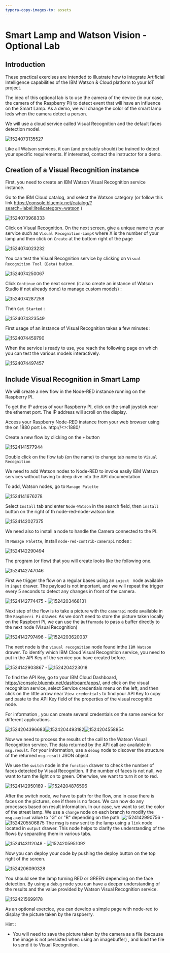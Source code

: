 ```yaml
---
typora-copy-images-to: assets
---
```


# Smart Lamp and Watson Vision - Optional Lab

## Introduction

These practical exercises are intended to illustrate how to integrate Artificial Intelligence capabilities of the IBM Watson & Cloud platform to your IoT project. 

The idea of this optional lab is to use the camera of the device (in our case, the camera of the Raspberry Pi)  to detect event that will have an influence on the Smart Lamp. As a demo, we will change the color of the smart lamp leds when the camera detect a person.

 We will use a cloud service called Visual Recognition and the default  faces detection model.

![1524073135527](assets/1524073135527.png)

Like all Watson services, it can (and probably should) be trained to detect your specific requirements.  If interested, contact the instructor for a demo.

## Creation of a Visual Recognition instance

First, you need to create an IBM Watson Visual Recognition service instance.

Go to the IBM Cloud catalog, and select the Watson category (or follow this link https://console.bluemix.net/catalog/?search=label:lite&category=watson )

![1524073968333](assets/1524073968333.png)

Click on Visual Recognition. On the next screen, give a unique name to your service such as `Visual Recognition-LampX`  where X is the number of your lamp and then click on `Create` at the bottom right of the page

![1524074023232](assets/1524074023232.png)

You can test the Visual Recognition service by clicking on `Visual Recognition Tool (Beta)` button.

![1524074250067](assets/1524074250067.png)

Click `Continue` on the next screen (it also create an instance of Watson Studio if not already done) to manage custom models) : 

![1524074287258](assets/1524074287258.png)

Then `Get Started` :

![1524074323549](assets/1524074323549.png)

First usage of an instance of Visual Recognition takes a few minutes :

![1524074459790](assets/1524074459790.png)

When the service is ready to use, you reach the following page on which you can test the various models interactively.

![1524074497457](assets/1524074497457.png)

## Include Visual Recognition in Smart Lamp

We will create a new flow in the Node-RED instance running on the Raspberry PI. 

To get the IP adress of your Raspberry PI, click on the small joystick near the ethernet port. The IP address will scroll on the display.

Access your Raspberry Node-RED instance from your web browser using the on 1880 port i.e. http://<<YOUR-IP-ADDRESS>>:1880/

Create a new flow by clicking on the `+` button

![1524141577944](assets/1524141577944.png)

Double click on the flow tab (on the name) to change tab name to `Visual Recognition`

We need to add Watson nodes to Node-RED to invoke easily IBM Watson services without having to deep dive into the API documentation.

To add, Watson nodes, go to `Manage Palette`

![1524141676278](assets/1524141676278.png)

Select `Install` tab and enter `Node-Watson` in the search field, then `install` button on the right of th node-red-node-watson line.

![1524142027375](assets/1524142027375.png)

We need also to install a node to handle the Camera connected to the PI.

In `Manage Palette`, install `node-red-contrib-camerapi` nodes : 

![1524142290494](assets/1524142290494.png)

The program (or flow) that you will create looks like the following one. 

![1524142747046](assets/1524142747046.png)

First we trigger the flow on a regular bases using an `inject ` node available in `input` drawer. The payload is not important, and we will repeat the trigger every 5 seconds to detect any changes in front of the camera.

![1524142774475](assets/1524142774475.png) - ![1524203468131](assets/1524203468131.png)

Next step of the flow is to take a picture with the `camerapi` node available in the `Raspberri Pi` drawer. As we don't need to store the picture taken locally on the Raspberri Pi, we can use the `Buffermode` to pass a buffer directly to the next node (Visual Recognition)

![1524142797496](assets/1524142797496.png) - ![1524203620037](assets/1524203620037.png)

The next node is the `visual recognition` node found inthe `IBM Watson` drawer. To identify which IBM Cloud Visual Recognition service, you need to put in the API Key of the service you have created before.



![1524142903867](assets/1524142903867.png) - ![1524204223018](assets/1524204223018.png)

To find the API Key, go to your IBM Cloud Dashboard, https://console.bluemix.net/dashboard/apps/, and click on the visual recognition service, select Service credentials menu on the left, and then click on the little arrow near `View credentials` to find your API Key to copy and paste to the API Key field of the properties of the visual recognitio node. 

For information , you can create several credentials on the same service for different applications.

![1524204396683](assets/1524204396683.png)![1524204493182](assets/1524204493182.png)![1524204558854](assets/1524204558854.png)

Now we need to process the results of the call to the Watson Visual Recognition service. The data returned by the API call are available in `msg.result`.  For your information, use a `debug` node to discover the structure of the returned `msg.result` JSON object.

We use the `switch` node in the `function` drawer to check the number of faces detected by Visual Recognition. If the number of faces is not null, we want to turn the light on to green. Otherwise, we want to turn it on to red. 

![1524142950169](assets/1524142950169.png) - ![1524204876596](assets/1524204876596.png)

After the switch node, we have to path for the flow, one in case there is faces on the pictures, one if there is no faces. We can now do any processes based on result information. In our case, we want to set the color of the street lamp. We use a `change` node on each branch  to modify the `msg.payload` value to "G" or "R" depending on the path.
![1524142990756](assets/1524142990756.png) - ![1524205506875](assets/1524205506875.png)
The msg is now sent to the lamp using a `link` node located in `output` drawer. This node helps to clarify the understanding of the flows by separating them in various tabs.

![1524143112048](assets/1524143112048.png) - ![1524205951092](assets/1524205951092.png)



Now you can deploy your code by pushing the deploy button on the top right of the screen.

![1524206090328](assets/1524206090328.png)

You should see the lamp turning RED or GREEN depending on the face detection. By using a `debug` node you can have a deeper understanding of the results and the value provided by Watson Visual Recognition service.

![1524215699178](assets/1524215699178.png)

As an optional exercice, you can develop a simple page with node-red to display the picture taken by the raspberry. 

Hint : 

- You will need to save the picture taken by the camera as a file (because the image is not persisted when using an imagebuffer) , and load the file to send it to Visual Recognition.